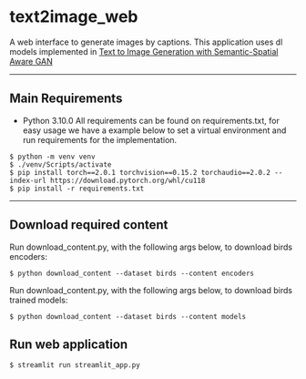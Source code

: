 # text2image_web

A web interface to generate images by captions. This application uses dl models implemented in [Text to Image Generation with Semantic-Spatial Aware GAN](https://arxiv.org/abs/2104.00567)

-----

## Main Requirements
* Python 3.10.0
All requirements can be found on requirements.txt, for easy usage we have a example below to set a virtual environment and run requirements for the implementation.
```
$ python -m venv venv
$ ./venv/Scripts/activate
$ pip install torch==2.0.1 torchvision==0.15.2 torchaudio==2.0.2 --index-url https://download.pytorch.org/whl/cu118
$ pip install -r requirements.txt
```
-----

## Download required content
Run download_content.py, with the following args below, to download birds encoders:
```
$ python download_content --dataset birds --content encoders
```

Run download_content.py, with the following args below, to download birds trained models:
```
$ python download_content --dataset birds --content models
```

## Run web application
```
$ streamlit run streamlit_app.py
```
